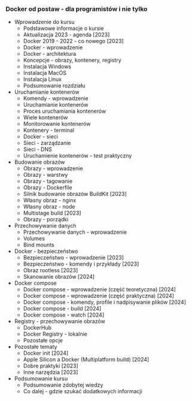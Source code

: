 ###  Docker od postaw - dla programistów i nie tylko

- Wprowadzenie do kursu
    - Podstawowe informacje o kursie
    - Aktualizacja 2023 - agenda [2023]
    - Docker 2019 - 2022 - co nowego [2023]
    - Docker - wprowadzenie
    - Docker - architektura
    - Koncepcje - obrazy, kontenery, registry
    - Instalacja Windows
    - Instalacja MacOS
    - Instalacja Linux
    - Podsumowanie rozdziału
- Uruchamianie kontenerów
    - Komendy - wprowadzenie
    - Uruchamianie kontenerów
    - Proces uruchamiania kontenerów
    - Wiele kontenerów
    - Monitorowanie kontenerów
    - Kontenery - terminal
    - Docker - sieci
    - Sieci - zarządzanie
    - Sieci - DNS
    - Uruchamienie kontenerów - test praktyczny
- Budowanie obrazów
    - Obrazy - wprowadzenie
    - Obrazy - warstwy
    - Obrazy - tagowanie
    - Obrazy - Dockerfile
    - Silnik budowanie obrazów BuildKit [2023]
    - Własny obraz - nginx
    - Własny obraz - node
    - Multistage build [2023]
    - Obrazy - porządki
- Przechowywanie danych
    - Przechowywanie danych - wprowadzenie
    - Volumes
    - Bind mounts
- Docker - bezpieczeństwo
    - Bezpieczeństwo - wprowadzenie [2023]
    - Bezpieczeństwo - komendy i przykłady [2023]
    - Obraz rootless [2023]
    - Skanowanie obrazów [2024]
- Docker compose
    - Docker compose - wprowadzenie (część teoretyczna) [2024]
    - Docker compose - wprowadzenie (część praktyczna) [2024]
    - Docker compose - komendy, profile i nadpisywanie plików [2024]
    - Docker compose - build [2024]
    - Docker compose - watch [2024]
- Registry - przechowywanie obrazów
    - DockerHub
    - Docker Registry - lokalnie
    - Pozostałe opcje
- Pozostałe tematy
    - Docker init [2024]
    - Apple Silicon a Docker (Multiplatform build) [2024]
    - Dobre praktyki [2023]
    - Inne narzędzia [2023]
- Podsumowanie kursu
    - Podsumowanie zdobytej wiedzy
    - Co dalej - gdzie szukać dodatkowych informacji
